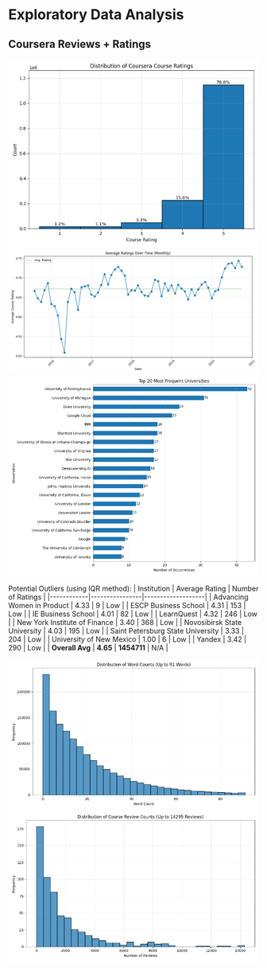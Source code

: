 # Exploratory Data Analysis
## Coursera Reviews + Ratings
![fig1](../images/rating_hist.png)
![fig2](../images/rating_over_time.png)
![fig3](../images/top_universities.png)

Potential Outliers (using IQR method):
| Institution | Average Rating | Number of Ratings |
|------------|----------------|-------------------|
| Advancing Women in Product | 4.33 | 9 | Low |
| ESCP Business School | 4.31 | 153 | Low |
| IE Business School | 4.01 | 82 | Low |
| LearnQuest | 4.32 | 246 | Low |
| New York Institute of Finance | 3.40 | 368 | Low |
| Novosibirsk State University  | 4.03 | 195 | Low |
| Saint Petersburg State University | 3.33 | 204 | Low |
| University of New Mexico | 1.00 | 6 | Low |
| Yandex | 3.42 | 290 | Low |
| **Overall Avg** | **4.65** | **1454711** | N/A |

![fig6](../images/word_count_hist.png)
![fig5](../images/review_count_hist.png)